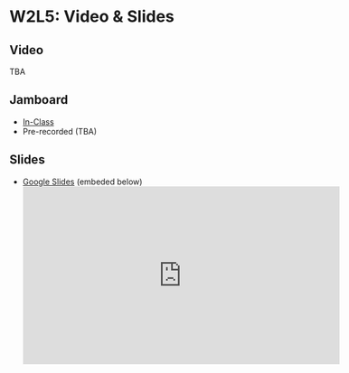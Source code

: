 # W2L5: Video & Slides

## Video

TBA

## Jamboard

- [In-Class](https://jamboard.google.com/d/1d1fr8um4QATYZji_31wQm4yABza_zAmg88r6R0-KbtA/edit?usp=sharing)
- Pre-recorded (TBA)

## Slides

- [Google Slides](https://docs.google.com/presentation/d/1Jf81DyboMotdSuxbLgxVym1ganw3xt7AlZo_5JEv9XE/edit?usp=sharing) (embeded below)
  <div class="iframe-container">
  <iframe src="https://docs.google.com/presentation/d/e/2PACX-1vR6p99pj0tVjUJAF4rzn2XTH1d21Q262ELdlU5B4AZz0gq_CAFcKPQyzRA1A4T3rQmis91gKXbVq_fA/embed?start=false&loop=false&delayms=5000" frameborder="0" width="560" height="315" allowfullscreen="true" mozallowfullscreen="true" webkitallowfullscreen="true"></iframe>
  </div>
